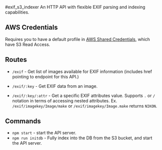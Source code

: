#exif_s3_indexer
An HTTP API with flexible EXIF parsing and indexing capabilities.

## AWS Credentials
Requires you to have a default profile in [AWS Shared Credentials](http://docs.aws.amazon.com/sdk-for-javascript/v2/developer-guide/loading-node-credentials-shared.html), which have S3 Read Access. 

## Routes

* `/exif` - Get list of images available for EXIF information (includes href pointing to endpoint for this API.)

* `/exif/:key` - Get EXIF data from an image.

* `/exif/:key/:attr` - Get a specific EXIF attributes value. Supports `.` or `/` notation in terms of accessing nested attributes. Ex. `/exif/imagekey/Image/make` or `/exif/imagekey/Image.make` returns `NIKON`.

## Commands

* `npm start` - start the API server.
* `npm run initdb` - Fully index into the DB from the S3 bucket, and start the API server.
